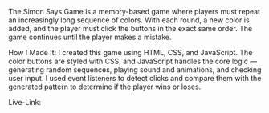 The Simon Says Game is a memory-based game where players must repeat an increasingly long sequence of colors. With each round, a new color is added, and the player must click the buttons in the exact same order. The game continues until the player makes a mistake.

How I Made It:
I created this game using HTML, CSS, and JavaScript. The color buttons are styled with CSS, and JavaScript handles the core logic — generating random sequences, playing sound and animations, and checking user input. I used event listeners to detect clicks and compare them with the generated pattern to determine if the player wins or loses.

Live-Link:
